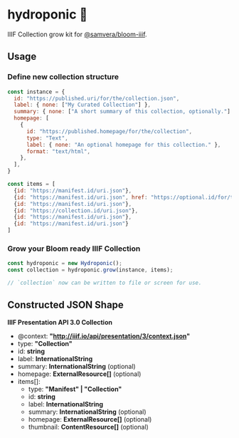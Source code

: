 # hydroponic :seedling:

IIIF Collection grow kit for [@samvera/bloom-iiif](https://github.com/samvera-labs/bloom-iiif).

## Usage

### Define new collection structure
```jsx
const instance = {
  id: "https://published.uri/for/the/collection.json",
  label: { none: ["My Curated Collection"] },
  summary: { none: ["A short summary of this collection, optionally."] },
  homepage: [
    {
      id: "https://published.homepage/for/the/collection",
      type: "Text",
      label: { none: "An optional homepage for this collection." },
      format: "text/html",
    },
  ],
}

const items = [
  {id: "https://manifest.id/uri.json"},
  {id: "https://manifest.id/uri.json", href: "https://optional.id/for/this/items/homepage/entry"},
  {id: "https://manifest.id/uri.json"},
  {id: "https://collection.id/uri.json"},
  {id: "https://manifest.id/uri.json"},
  {id: "https://manifest.id/uri.json"}
]
```

### Grow your Bloom ready IIIF Collection
```jsx
const hydroponic = new Hydroponic();
const collection = hydroponic.grow(instance, items);

// `collection` now can be written to file or screen for use.
```


## Constructed JSON Shape

**IIIF Presentation API 3.0 Collection**

- @context: **"http://iiif.io/api/presentation/3/context.json"**
- type: **"Collection"**
- id: **string**
- label: **InternationalString**
- summary: **InternationalString** (optional)
- homepage: **ExternalResource[]** (optional)
- items[]:
  - type: **"Manifest" | "Collection"**
  - id: **string**
  - label: **InternationalString**
  - summary: **InternationalString** (optional)
  - homepage: **ExternalResource[]** (optional)
  - thumbnail: **ContentResource[]** (optional)
